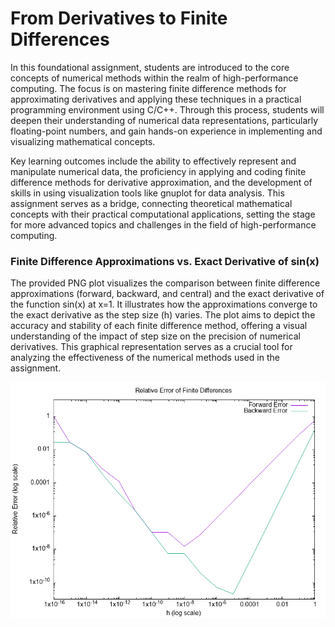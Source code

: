 # From Derivatives to Finite Differences

In this foundational assignment, students are introduced to the core concepts of numerical methods within the realm of high-performance computing. The focus is on mastering finite difference methods for approximating derivatives and applying these techniques in a practical programming environment using C/C++. Through this process, students will deepen their understanding of numerical data representations, particularly floating-point numbers, and gain hands-on experience in implementing and visualizing mathematical concepts.

Key learning outcomes include the ability to effectively represent and manipulate numerical data, the proficiency in applying and coding finite difference methods for derivative approximation, and the development of skills in using visualization tools like gnuplot for data analysis. This assignment serves as a bridge, connecting theoretical mathematical concepts with their practical computational applications, setting the stage for more advanced topics and challenges in the field of high-performance computing.

### Finite Difference Approximations vs. Exact Derivative of sin(x)

The provided PNG plot visualizes the comparison between finite difference approximations (forward, backward, and central) and the exact derivative of the function sin(x) at x=1. It illustrates how the approximations converge to the exact derivative as the step size (h) varies. The plot aims to depict the accuracy and stability of each finite difference method, offering a visual understanding of the impact of step size on the precision of numerical derivatives. This graphical representation serves as a crucial tool for analyzing the effectiveness of the numerical methods used in the assignment.

<p align="center">
  <img src="https://github.com/Leon-Long-Portfolio/Parallel-Programming-EC526/blob/main/Foundation/Doc/error_plot.png">
</p>
